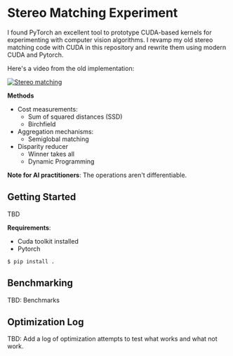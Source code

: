 # Stereo Matching Experiment

I found PyTorch an excellent tool to prototype CUDA-based kernels for experimenting with computer vision algorithms.
I revamp my old stereo matching code with CUDA in this repository and rewrite them using modern CUDA and Pytorch.

Here's a video from the old implementation:

[![Stereo matching](http://img.youtube.com/vi/EuIyLVVpwGs/0.jpg)](http://www.youtube.com/watch?v=EuIyLVVpwGs "Stereo matching sample old")


**Methods**

* Cost measurements:
  * Sum of squared distances (SSD)
  * Birchfield
* Aggregation mechanisms:
  * Semiglobal matching
* Disparity reducer
  * Winner takes all
  * Dynamic Programming

**Note for AI practitioners**: The operations aren't differentiable.

## Getting Started

TBD

**Requirements**:

* Cuda toolkit installed
* Pytorch

```shell
$ pip install .
```


## Benchmarking

TBD: Benchmarks

## Optimization Log

TBD: Add a log of optimization attempts to test what works and what not work.



